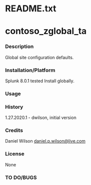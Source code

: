 # README.txt
# contoso_zglobal_ta

### Description
Global site configuration defaults.

### Installation/Platform
Splunk 8.0.1 tested
Install globally. 

### Usage

### History
1.27.2020.1 - dwilson, initial version

### Credits
Daniel Wilson <daniel.p.wilson@live.com>

### License
None

### TO DO/BUGS 

